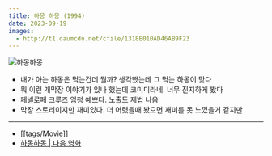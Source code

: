 ```yaml
---
title: 하몽 하몽 (1994)
date: 2023-09-19
images:
  - http://t1.daumcdn.net/cfile/1318E010AD46AB9F23
---
```


![하몽하몽](http://t1.daumcdn.net/cfile/1318E010AD46AB9F23)


- 내가 아는 하몽은 먹는건데 뭘까? 생각했는데 그 먹는 하몽이 맞다
- 뭐 이런 개막장 이야기가 있나 했는데 코미디라네. 너무 진지하게 봤다
- 페넬로페 크루즈 엄청 예쁘다. 노출도 제법 나옴
- 막장 스토리이지만 재미있다. 더 어렸을때 봤으면 재미를 못 느꼈을거 같지만

---
- [[tags/Movie]]
- [하몽하몽 | 다음 영화](https://movie.daum.net/moviedb/main?movieId=16198)
